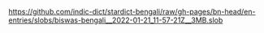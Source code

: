 https://github.com/indic-dict/stardict-bengali/raw/gh-pages/bn-head/en-entries/slobs/biswas-bengali__2022-01-21_11-57-21Z__3MB.slob  

